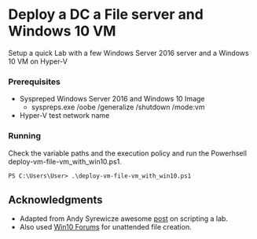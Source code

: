 # Deploy a DC a File server and Windows 10 VM

Setup a quick Lab with a few Windows Server 2016 server and a Windows 10 VM on Hyper-V

### Prerequisites

- Syspreped Windows Server 2016 and Windows 10 Image 
	- syspreps.exe /oobe /generalize /shutdown /mode:vm
- Hyper-V test network name

### Running
Check the variable paths and the execution policy and run the Powerhsell deploy-vm-file-vm_with_win10.ps1.

```
PS C:\Users\User> .\deploy-vm-file-vm_with_win10.ps1
```

## Acknowledgments

* Adapted from  Andy Syrewicze awesome [post](https://www.altaro.com/hyper-v/powershell-script-deploy-vms-configure-guest-os-one-go/) on scripting a lab.
* Also used [Win10 Forums](https://www.tenforums.com/tutorials/96683-create-media-automated-unattended-install-windows-10-a.html) for unattended file creation.